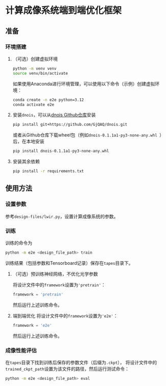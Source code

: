 # 计算成像系统端到端优化框架

## 准备

### 环境搭建

1. （可选）创建虚拟环境
   ```bash
   python -m venv venv
   source venv/bin/activate
   ```
    如果使用Anaconda进行环境管理，可以使用以下命令（示例）创建虚拟环境：
   ```bash
   conda create -n e2e python=3.12
   conda activate e2e
   ```
   
2. 安装`dnois`，可以从[dnois Github仓库](https://github.com/GjQAQ/dnois.git)安装
   ```bash
   pip install git+https://github.com/GjQAQ/dnois.git
   ```
   
   或者从Github仓库下载wheel包（例如`dnois-0.1.1a1-py3-none-any.whl
`）后，在本地安装
   ```bash
   pip install dnois-0.1.1a1-py3-none-any.whl
   ```
   
3. 安装其余依赖
   ```bash
   pip install -r requirements.txt
   ```

## 使用方法
   
### 设置参数

参考`design-files/lwir.py`，设置计算成像系统的参数。

### 训练

训练的命令为
```bash
python -m e2e <design_file_path> train
```

训练结果（包括参数和Tensorboard记录）保存在`tapes`目录下。

1. （可选）预训练神经网络，不优化光学参数

   将设计文件中的`framework`设置为`'pretrain'`：
   ```python
   framework = 'pretrain'
   ```
   然后运行上述训练命令。

2. 端到端优化
   将设计文件中的`framework`设置为`'e2e'`：
   ```python
   framework = 'e2e'
   ```
   然后运行上述训练命令。
   
### 成像性能评估

在`tapes`目录下找到训练后保存的参数文件（后缀为`.ckpt`），
将设计文件中的`trained_ckpt_path`设置为该文件的路径，然后运行测试命令：
```bash
python -m e2e <design_file_path> eval
```

